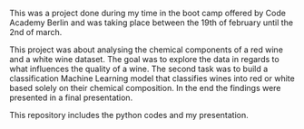 This was a project done during my time in the boot camp offered by Code Academy Berlin and was taking place between the 19th of february until the 2nd of march.

This project was about analysing the chemical components of a red wine and a white wine dataset. The goal was to explore the data in regards to what influences the quality of a wine. The second task was  to build a classification Machine Learning model that classifies wines into red or white based solely on their chemical composition. In the end the findings were presented in a final presentation.

This repository includes the python codes and my presentation.
